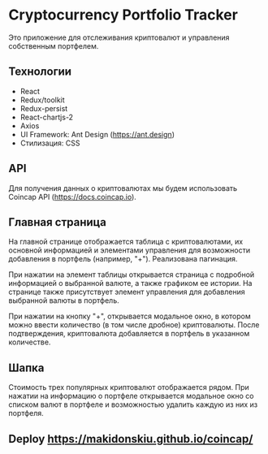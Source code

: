 # Cryptocurrency Portfolio Tracker

Это приложение для отслеживания криптовалют и управления собственным портфелем.

## Технологии
- React
- Redux/toolkit
- Redux-persist
- React-chartjs-2
- Axios
- UI Framework: Ant Design (https://ant.design)
- Стилизация: CSS 

## API
Для получения данных о криптовалютах мы будем использовать Coincap API (https://docs.coincap.io).

## Главная страница
На главной странице отображается таблица с криптовалютами, их основной информацией и элементами управления для возможности добавления в портфель (например, "+"). Реализована пагинация.

При нажатии на элемент таблицы открывается страница с подробной информацией о выбранной валюте, а также графиком ее истории. На странице также присутствует элемент управления для добавления выбранной валюты в портфель.

При нажатии на кнопку "+", открывается модальное окно, в котором можно ввести количество (в том числе дробное) криптовалюты. После подтверждения, криптовалюта добавляется в портфель в указанном количестве.

## Шапка
Стоимость трех популярных криптовалют отображается рядом.
При нажатии на информацию о портфеле открывается модальное окно со списком валют в портфеле и возможностью удалить каждую из них из портфеля.

## Deploy https://makidonskiu.github.io/coincap/